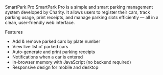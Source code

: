  SmartPark Pro
SmartPark Pro is a simple and smart parking management system developed by Charity.
It allows users to register their cars, track parking usage, print receipts,
and manage parking slots efficiently — all in a clean, user-friendly web interface.


 Features
-  Add & remove parked cars by plate number  
-  View live list of parked cars  
-  Auto-generate and print parking receipts  
-  Notifications when a car is entered  
-  In-browser memory with JavaScript (no backend required)  
-  Responsive design for mobile and desktop



